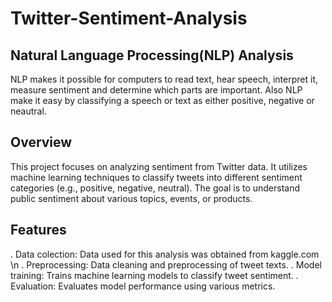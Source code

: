 # Twitter-Sentiment-Analysis
## Natural Language Processing(NLP) Analysis
NLP makes it possible for computers to read text, hear speech, interpret it, measure sentiment and determine which parts are important. Also NLP make it easy by classifying a speech or text as either positive, negative or neautral.


## Overview
This project focuses on analyzing sentiment from Twitter data. It utilizes machine learning techniques to classify tweets into different sentiment categories (e.g., positive, negative, neutral). The goal is to understand public sentiment about various topics, events, or products.

## Features
. Data colection: Data used for this analysis was obtained from kaggle.com \n
. Preprocessing: Data cleaning and preprocessing of tweet texts.
. Model training: Trains machine learning models to classify tweet sentiment.
. Evaluation: Evaluates model performance using various metrics.
